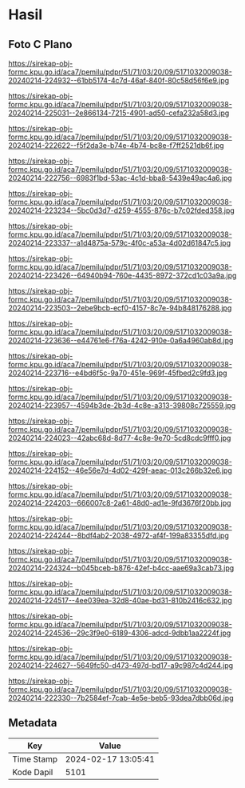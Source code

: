 # Hasil

## Foto C Plano

https://sirekap-obj-formc.kpu.go.id/aca7/pemilu/pdpr/51/71/03/20/09/5171032009038-20240214-224932--61bb5174-4c7d-46af-840f-80c58d56f6e9.jpg

https://sirekap-obj-formc.kpu.go.id/aca7/pemilu/pdpr/51/71/03/20/09/5171032009038-20240214-225031--2e866134-7215-4901-ad50-cefa232a58d3.jpg

https://sirekap-obj-formc.kpu.go.id/aca7/pemilu/pdpr/51/71/03/20/09/5171032009038-20240214-222622--f5f2da3e-b74e-4b74-bc8e-f7ff2521db6f.jpg

https://sirekap-obj-formc.kpu.go.id/aca7/pemilu/pdpr/51/71/03/20/09/5171032009038-20240214-222756--6983f1bd-53ac-4c1d-bba8-5439e49ac4a6.jpg

https://sirekap-obj-formc.kpu.go.id/aca7/pemilu/pdpr/51/71/03/20/09/5171032009038-20240214-223234--5bc0d3d7-d259-4555-876c-b7c02fded358.jpg

https://sirekap-obj-formc.kpu.go.id/aca7/pemilu/pdpr/51/71/03/20/09/5171032009038-20240214-223337--a1d4875a-579c-4f0c-a53a-4d02d61847c5.jpg

https://sirekap-obj-formc.kpu.go.id/aca7/pemilu/pdpr/51/71/03/20/09/5171032009038-20240214-223426--64940b94-760e-4435-8972-372cd1c03a9a.jpg

https://sirekap-obj-formc.kpu.go.id/aca7/pemilu/pdpr/51/71/03/20/09/5171032009038-20240214-223503--2ebe9bcb-ecf0-4157-8c7e-94b848176288.jpg

https://sirekap-obj-formc.kpu.go.id/aca7/pemilu/pdpr/51/71/03/20/09/5171032009038-20240214-223636--e44761e6-f76a-4242-910e-0a6a4960ab8d.jpg

https://sirekap-obj-formc.kpu.go.id/aca7/pemilu/pdpr/51/71/03/20/09/5171032009038-20240214-223716--e4bd6f5c-9a70-451e-969f-45fbed2c9fd3.jpg

https://sirekap-obj-formc.kpu.go.id/aca7/pemilu/pdpr/51/71/03/20/09/5171032009038-20240214-223957--4594b3de-2b3d-4c8e-a313-39808c725559.jpg

https://sirekap-obj-formc.kpu.go.id/aca7/pemilu/pdpr/51/71/03/20/09/5171032009038-20240214-224023--42abc68d-8d77-4c8e-9e70-5cd8cdc9fff0.jpg

https://sirekap-obj-formc.kpu.go.id/aca7/pemilu/pdpr/51/71/03/20/09/5171032009038-20240214-224152--46e56e7d-4d02-429f-aeac-013c266b32e6.jpg

https://sirekap-obj-formc.kpu.go.id/aca7/pemilu/pdpr/51/71/03/20/09/5171032009038-20240214-224203--666007c8-2a61-48d0-ad1e-9fd3676f20bb.jpg

https://sirekap-obj-formc.kpu.go.id/aca7/pemilu/pdpr/51/71/03/20/09/5171032009038-20240214-224244--8bdf4ab2-2038-4972-af4f-199a83355dfd.jpg

https://sirekap-obj-formc.kpu.go.id/aca7/pemilu/pdpr/51/71/03/20/09/5171032009038-20240214-224324--b045bceb-b876-42ef-b4cc-aae69a3cab73.jpg

https://sirekap-obj-formc.kpu.go.id/aca7/pemilu/pdpr/51/71/03/20/09/5171032009038-20240214-224517--4ee039ea-32d8-40ae-bd31-810b2416c632.jpg

https://sirekap-obj-formc.kpu.go.id/aca7/pemilu/pdpr/51/71/03/20/09/5171032009038-20240214-224536--29c3f9e0-6189-4306-adcd-9dbb1aa2224f.jpg

https://sirekap-obj-formc.kpu.go.id/aca7/pemilu/pdpr/51/71/03/20/09/5171032009038-20240214-224627--5649fc50-d473-497d-bd17-a9c987c4d244.jpg

https://sirekap-obj-formc.kpu.go.id/aca7/pemilu/pdpr/51/71/03/20/09/5171032009038-20240214-222330--7b2584ef-7cab-4e5e-beb5-93dea7dbb06d.jpg


## Metadata

| Key        | Value               |
| ---------- | ------------------- |
| Time Stamp | 2024-02-17 13:05:41 |
| Kode Dapil | 5101                |



